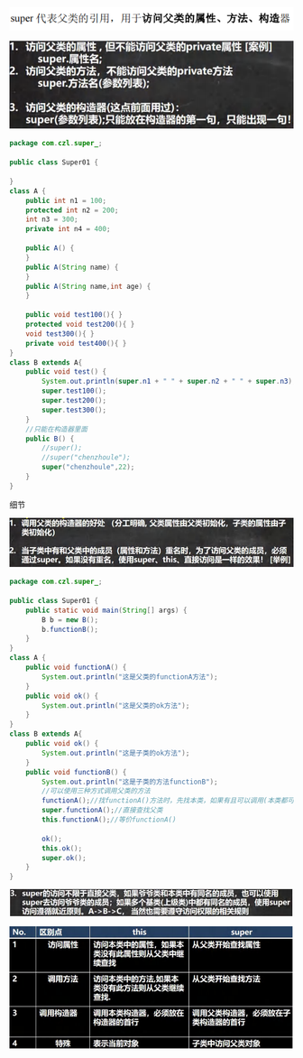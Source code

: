 ![2024.1.1-1](../notes-images/202401011051070.png) 

![2024.1.1-2](../notes-images/202401011051608.png) 

```java
package com.czl.super_;

public class Super01 {

}
class A {
    public int n1 = 100;
    protected int n2 = 200;
    int n3 = 300;
    private int n4 = 400;
    
    public A() {
    }
    public A(String name) {
    }
    public A(String name,int age) {
    }
    
    public void test100(){ }
    protected void test200(){ }
    void test300(){ }
    private void test400(){ }
}
class B extends A{
    public void test() {
        System.out.println(super.n1 + " " + super.n2 + " " + super.n3);
        super.test100();
        super.test200();
        super.test300();
    }
    //只能在构造器里面
    public B() {
        //super();
        //super("chenzhoule");
        super("chenzhoule",22);
    }
}
```



细节

![2024.1.1-3](../notes-images/202401011053096.png) 

```java
package com.czl.super_;

public class Super01 {
    public static void main(String[] args) {
        B b = new B();
        b.functionB();
    }
}
class A {
    public void functionA() {
        System.out.println("这是父类的functionA方法");
    }
    public void ok() {
        System.out.println("这是父类的ok方法");
    }
}
class B extends A{
    public void ok() {
        System.out.println("这是子类的ok方法");
    }
    public void functionB() {
        System.out.println("这是子类的方法functionB");
        //可以使用三种方式调用父类的方法
        functionA();//找functionA()方法时，先找本类，如果有且可以调用(本类都可以调用)则直接调用，如果没有则找父类，如果父类没有，则继续找父类的父类，直到object类。提示，如果查找的过程中，找到了，但是不能访问，则报错，如果查找方法的过程中，没有找到，则提示方法不存在。
        super.functionA();//直接查找父类
        this.functionA();//等价functionA()

        ok();
        this.ok();
        super.ok();
    }
}
```

![2024.1.1-4](../notes-images/202401011054535.png) 

![2024.1.1-5](../notes-images/202401011054517.png) 